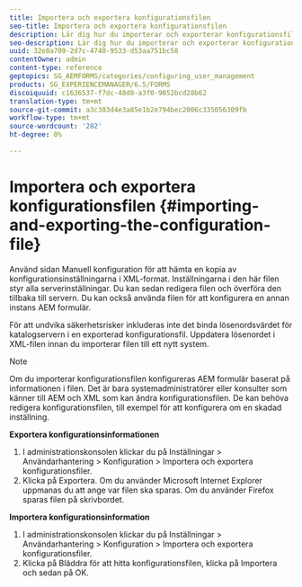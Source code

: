 ```yaml
---
title: Importera och exportera konfigurationsfilen
seo-title: Importera och exportera konfigurationsfilen
description: Lär dig hur du importerar och exporterar konfigurationsfilen för att redigera serverinställningar eller konfigurera en annan AEM för formulär.
seo-description: Lär dig hur du importerar och exporterar konfigurationsfilen för att redigera serverinställningar eller konfigurera en annan AEM för formulär.
uuid: 32e8a709-2d7c-4740-9533-d53aa751bc58
contentOwner: admin
content-type: reference
geptopics: SG_AEMFORMS/categories/configuring_user_management
products: SG_EXPERIENCEMANAGER/6.5/FORMS
discoiquuid: c1636537-f7dc-48d8-a3f0-9052bcd28b62
translation-type: tm+mt
source-git-commit: a3c303d4e3a85e1b2e794bec2006c335056309fb
workflow-type: tm+mt
source-wordcount: '282'
ht-degree: 0%

---
```



# Importera och exportera konfigurationsfilen {#importing-and-exporting-the-configuration-file}

Använd sidan Manuell konfiguration för att hämta en kopia av konfigurationsinställningarna i XML-format. Inställningarna i den här filen styr alla serverinställningar. Du kan sedan redigera filen och överföra den tillbaka till servern. Du kan också använda filen för att konfigurera en annan instans AEM formulär.

För att undvika säkerhetsrisker inkluderas inte det binda lösenordsvärdet för katalogservern i en exporterad konfigurationsfil. Uppdatera lösenordet i XML-filen innan du importerar filen till ett nytt system.

>[!NOTE]
>
>Om du importerar konfigurationsfilen konfigureras AEM formulär baserat på informationen i filen. Det är bara systemadministratörer eller konsulter som känner till AEM och XML som kan ändra konfigurationsfilen. De kan behöva redigera konfigurationsfilen, till exempel för att konfigurera om en skadad inställning.

**Exportera konfigurationsinformationen**

1. I administrationskonsolen klickar du på Inställningar > Användarhantering > Konfiguration > Importera och exportera konfigurationsfiler.
1. Klicka på Exportera. Om du använder Microsoft Internet Explorer uppmanas du att ange var filen ska sparas. Om du använder Firefox sparas filen på skrivbordet.

**Importera konfigurationsinformation**

1. I administrationskonsolen klickar du på Inställningar > Användarhantering > Konfiguration > Importera och exportera konfigurationsfiler.
1. Klicka på Bläddra för att hitta konfigurationsfilen, klicka på Importera och sedan på OK.

